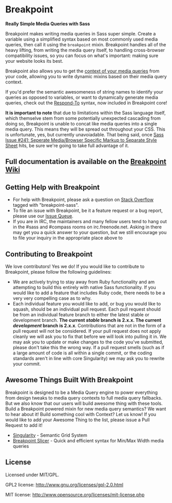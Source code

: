 # Breakpoint #

**Really Simple Media Queries with Sass**

Breakpoint makes writing media queries in Sass super simple. Create a variable using a simplified syntax based on most commonly used media queries, then call it using the `breakpoint` mixin.  Breakpoint handles all of the heavy lifting, from writing the media query itself, to handling cross-browser compatibility issues, so you can focus on what's important: making sure your website looks its best.

Breakpoint also allows you to get the [context of your media queries](https://github.com/canarymason/breakpoint#media-query-context) from your code, allowing you to write dynamic mixins based on their media query context.

If you'd prefer the semantic awesomeness of string names to identify your queries as opposed to variables, or want to dynamically generate media queries, check out the [Respond-To](https://github.com/snugug/respond-to) syntax, now included in Breakpoint core!

**It is important to note** that due to limitations within the Sass language itself, which themselve stem from some potentially unexpected cascading from doing so, Breakpoint is unable to concat like media queries into a single media query. This means they will be spread out throughout your CSS. This is unfortunate, yes, but currently unavoiadable. That being said, once [Sass Issue #241: Seperate Media/Browser Specific Markup to Separate Style Sheet](https://github.com/nex3/sass/issues/241) hits, be sure we're going to take full advantage of it.


## Full documentation is available on the [Breakpoint Wiki](https://github.com/Team-Sass/breakpoint/wiki)

## Getting Help with Breakpoint

* For help with Breakpoint, please ask a question on [Stack Overflow](http://stackoverflow.com/questions/ask) tagged with "breakpoint-sass".
* To file an issue with Breakpoint, be it a feature request or a bug report, please use our [Issue Queue](https://github.com/Team-Sass/breakpoint/issues).
* If you are in IRC, the maintainers and many fellow users tend to hang out in the #sass and #compass rooms on irc.freenode.net. Asking in there may get you a quick answer to your question, but we still encourage you to file your inquiry in the appropriate place above to 

## Contributing to Breakpoint

We love contributors! Yes we do! If you would like to contribute to Breakpoint, please follow the following guidelines:

* We are actively trying to stay away from Ruby functionality and am attempting to build this entirely with native Sass functionality. If you would like to add a feature that includes Ruby code, there needs to be a very very compelling case as to why.
* Each individual feature you would like to add, or bug you would like to squash, should be an individual pull request. Each pull request should be from an individual feature branch to either the latest stable or development branch. **The current *stable* branch is 2.x.x. The current *development* branch is 2.x.x**. Contributions that are not in the form of a pull request will not be considered. If your pull request does not apply cleanly we will ask you to fix that before we will look into pulling it in. We may ask you to update or make changes to the code you've submitted, please don't take this the wrong way. If a pull request smells (such as if a large amount of code is all within a single commit, or the coding standards aren't in line with core Singularity) we may ask you to rewrite your commit.

## Awesome Things Built With Breakpoint

Breakpoint is designed to be a Media Query engine to power everything from design tweaks to media query contexts to full media query fallbacks. But we also know that our users will build awesome thing with these tools. Build a Breakpoint powered mixin for new media query semantics? We want to hear about it! Build something cool with Context? Let us know! If you would like to add your Awesome Thing to the list, please issue a Pull Request to add it!

* [Singularity](https://github.com/Team-Sass/Singularity) - Semantic Grid System
* [Breakpoint Slicer](https://github.com/lolmaus/breakpoint-slicer) - Quick and efficient syntax for Min/Max Width media queries

## License

Licensed under MIT/GPL.

GPL2 license:
http://www.gnu.org/licenses/gpl-2.0.html

MIT license:
http://www.opensource.org/licenses/mit-license.php
